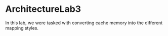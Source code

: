 # ArchitectureLab3
In this lab, we were tasked with converting cache memory into the different mapping styles.
